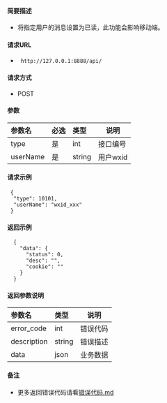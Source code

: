 #### 简要描述

- 将指定用户的消息设置为已读，此功能会影响移动端。

#### 请求URL

- ` http://127.0.0.1:8888/api/`

#### 请求方式

- POST

#### 参数

| 参数名      | 必选 | 类型     | 说明     |   
|:---------|:---|:-------|--------|   
| type     | 是  | int    | 接口编号   |   
| userName | 是  | string | 用户wxid |   

#### 请求示例

```
 {
  "type": 10101,
  "userName": "wxid_xxx"
 }

```

#### 返回示例

``` 
  {
    "data": {
      "status": 0,
      "desc": "",
      "cookie": ""
    }
  }
```

#### 返回参数说明

| 参数名         | 类型     | 说明   |   
|:------------|:-------|------|   
| error_code  | int    | 错误代码 |   
| description | string | 错误描述 |   
| data        | json   | 业务数据 |   

#### 备注

- 更多返回错误代码请看[错误代码.md](../错误代码.md)







